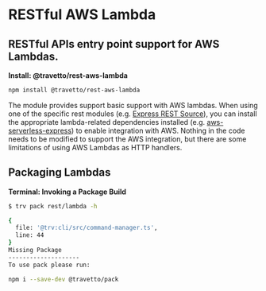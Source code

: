 <!-- This file was generated by @travetto/doc and should not be modified directly -->
<!-- Please modify https://github.com/travetto/travetto/tree/main/module/rest-aws-lambda/doc.ts and execute "npx trv doc" to rebuild -->
# RESTful AWS Lambda
## RESTful APIs entry point support for AWS Lambdas.

**Install: @travetto/rest-aws-lambda**
```bash
npm install @travetto/rest-aws-lambda
```

The module provides support basic support with AWS lambdas. When using one of the specific rest modules (e.g. [Express REST Source](https://github.com/travetto/travetto/tree/main/module/rest-express#readme "Express provider for the travetto rest module.")), you can install the appropriate lambda-related dependencies installed (e.g. [aws-serverless-express](https://github.com/awslabs/aws-serverless-express/blob/master/README.md)) to enable integration with AWS.  Nothing in the code needs to be modified to support the AWS integration, but there are some limitations of using AWS Lambdas as HTTP handlers. 

## Packaging Lambdas

**Terminal: Invoking a Package Build**
```bash
$ trv pack rest/lambda -h

{
  file: '@trv:cli/src/command-manager.ts',
  line: 44
} 
Missing Package
--------------------
To use pack please run:

npm i --save-dev @travetto/pack
```
